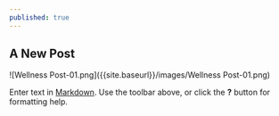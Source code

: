 ```yaml
---
published: true
---
```

## A New Post
![Wellness Post-01.png]({{site.baseurl}}/images/Wellness Post-01.png)

Enter text in [Markdown](http://daringfireball.net/projects/markdown/). Use the toolbar above, or click the **?** button for formatting help.
